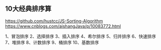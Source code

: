 ## 10大经典排序算
https://github.com/hustcc/JS-Sorting-Algorithm
https://www.cnblogs.com/aishangJava/p/10083772.html

1、冒泡排序
2、选择排序
3、插入排序
4、希尔排序
5、归并排序
6、快速排序
7、堆排序
8、计数排序
9、桶排序
10、基数排序